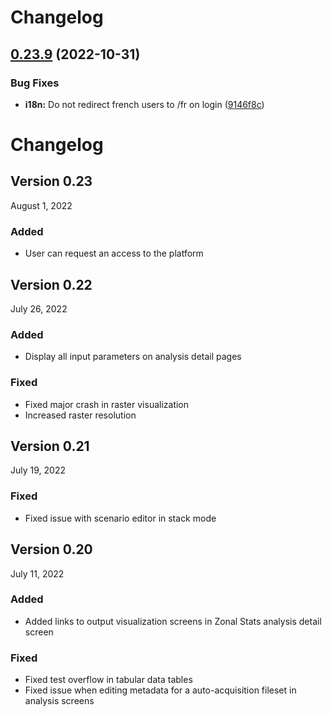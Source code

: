 # Changelog

## [0.23.9](https://github.com/BLSQ/accessmod-app/compare/0.23.8...0.23.9) (2022-10-31)


### Bug Fixes

* **i18n:** Do not redirect french users to /fr on login ([9146f8c](https://github.com/BLSQ/accessmod-app/commit/9146f8c11c371de93fed5262622307145cb4b892))

Changelog
=========

Version 0.23
------------

August 1, 2022

### Added

- User can request an access to the platform


Version 0.22
------------

July 26, 2022

### Added

- Display all input parameters on analysis detail pages

### Fixed

- Fixed major crash in raster visualization
- Increased raster resolution

Version 0.21
------------

July 19, 2022

### Fixed

- Fixed issue with scenario editor in stack mode

Version 0.20
------------

July 11, 2022

### Added

- Added links to output visualization screens in Zonal Stats analysis detail screen

### Fixed

- Fixed test overflow in tabular data tables
- Fixed issue when editing metadata for a auto-acquisition fileset in analysis screens
